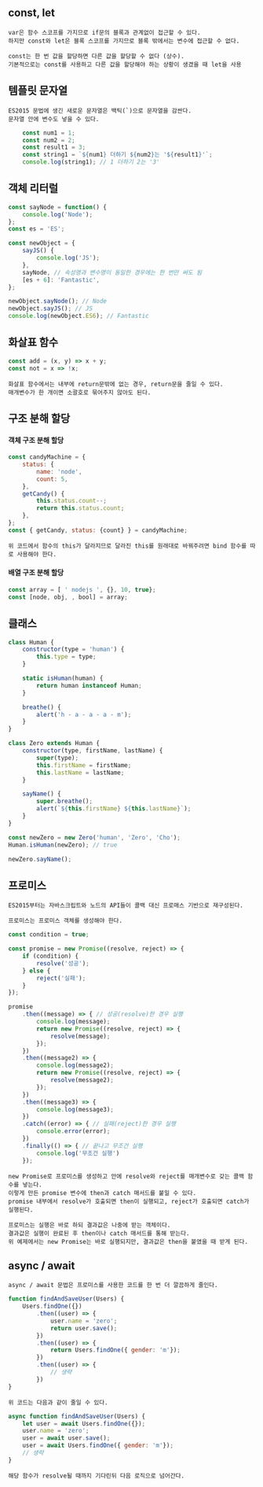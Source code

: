 ## const, let
    var은 함수 스코프를 가지므로 if문의 블록과 관계없이 접근할 수 있다.
    하지만 const와 let은 블록 스코프를 가지므로 블록 밖에서는 변수에 접근할 수 없다.

    const는 한 번 값을 할당하면 다른 값을 할당할 수 없다 (상수).
    기본적으로는 const를 사용하고 다른 값을 할당해야 하는 상황이 생겼을 때 let을 사용

## 템플릿 문자열
    ES2015 문법에 생긴 새로운 문자열은 백틱(`)으로 문자열을 감싼다.
    문자열 안에 변수도 넣을 수 있다.

```javascript
    const num1 = 1;
    const num2 = 2;
    const result1 = 3;
    const string1 = `${num1} 더하기 ${num2}는 '${result1}'`;
    console.log(string1); // 1 더하기 2는 '3'
```
## 객체 리터럴
```javascript
const sayNode = function() {
    console.log('Node');
};
const es = 'ES';

const newObject = {
    sayJS() {
        console.log('JS');
    },
    sayNode, // 속성명과 변수명이 동일한 경우에는 한 번만 써도 됨
    [es + 6]: 'Fantastic',
};

newObject.sayNode(); // Node
newObject.sayJS(); // JS
console.log(newObject.ES6); // Fantastic
```

## 화살표 함수

```javascript
const add = (x, y) => x + y;
const not = x => !x;  
```
    화살표 함수에서는 내부에 return문밖에 없는 경우, return문을 줄일 수 있다.
    매개변수가 한 개이면 소괄호로 묶어주지 않아도 된다.

## 구조 분해 할당
#### 객체 구조 분해 할당
```javascript
const candyMachine = {
    status: {
        name: 'node',
        count: 5,
    },
    getCandy() {
        this.status.count--;
        return this.status.count;
    },
};
const { getCandy, status: {count} } = candyMachine;
```
    위 코드에서 함수의 this가 달라지므로 달라진 this를 원래대로 바꿔주려면 bind 함수를 따로 사용해야 한다.

#### 배열 구조 분해 할당
```javascript
const array = [ ' nodejs ', {}, 10, true};
const [node, obj, , bool] = array;
```

## 클래스
```javascript
class Human {
    constructor(type = 'human') {
        this.type = type;
    }

    static isHuman(human) {
        return human instanceof Human;
    }

    breathe() {
        alert('h - a - a - a - m');
    }
}

class Zero extends Human {
    constructor(type, firstName, lastName) {
        super(type);
        this.firstName = firstName;
        this.lastName = lastName;
    }

    sayName() {
        super.breathe();
        alert(`${this.firstName} ${this.lastName}`);
    }
}

const newZero = new Zero('human', 'Zero', 'Cho');
Human.isHuman(newZero); // true

newZero.sayName();
```

## 프로미스
    ES2015부터는 자바스크립트와 노드의 API들이 콜백 대신 프로매스 기반으로 재구성된다.

    프로미스는 프로미스 객체를 생성해야 한다.

```javascript
const condition = true;

const promise = new Promise((resolve, reject) => {
    if (condition) {
        resolve('성공');
    } else {
        reject('실패');
    }
});

promise
    .then((message) => { // 성공(resolve)한 경우 실행
        console.log(message);
        return new Promise((resolve, reject) => {
            resolve(message);
        });
    })
    .then((message2) => {
        console.log(message2);
        return new Promise((resolve, reject) => {
            resolve(message2);
        });
    })
    .then((message3) => {
        console.log(message3);
    })
    .catch((error) => { // 실패(reject)한 경우 실행
        console.error(error);
    })
    .finally(() => { // 끝나고 무조건 실행
        console.log('무조건 실행')
    });
```
    new Promise로 프로미스를 생성하고 안에 resolve와 reject를 매개변수로 갖는 콜백 함수를 넣는다.
    이렇게 만든 promise 변수에 then과 catch 매서드를 붙일 수 있다.
    promise 내부에서 resolve가 호출되면 then이 실행되고, reject가 호출되면 catch가 실행된다.

    프로미스는 실행은 바로 하되 결과값은 나중에 받는 객체이다.
    결과값은 실행이 완료된 후 then이나 catch 매서드를 통해 받는다.
    위 예제에서는 new Promise는 바로 실행되지만, 결과값은 then을 붙였을 때 받게 된다.

## async / await
    async / await 문법은 프로미스를 사용한 코드를 한 번 더 깔끔하게 줄인다.
```javascript
function findAndSaveUser(Users) {
    Users.findOne({})
        .then((user) => {
            user.name = 'zero';
            return user.save();
        })
        .then((user) => {
            return Users.findOne({ gender: 'm'});
        })
        .then((user) => {
            // 생략
        })
}
```
    위 코드는 다음과 같이 줄일 수 있다.
```javascript
async function findAndSaveUser(Users) {
    let user = await Users.findOne({});
    user.name = 'zero';
    user = await user.save();
    user = await Users.findOne({ gender: 'm'});
    // 생략
}
```    
    해당 함수가 resolve될 때까지 기다린뒤 다음 로직으로 넘어간다. 
